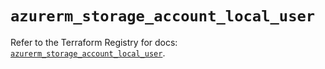 # `azurerm_storage_account_local_user`

Refer to the Terraform Registry for docs: [`azurerm_storage_account_local_user`](https://registry.terraform.io/providers/hashicorp/azurerm/3.110.0/docs/resources/storage_account_local_user).

